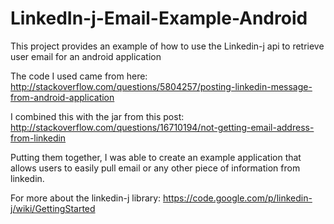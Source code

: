 LinkedIn-j-Email-Example-Android
================================

This project provides an example of how to use the Linkedin-j api to retrieve user email for an android application

The code I used came from here:
http://stackoverflow.com/questions/5804257/posting-linkedin-message-from-android-application

I combined this with the jar from this post: http://stackoverflow.com/questions/16710194/not-getting-email-address-from-linkedin

Putting them together, I was able to create an example application that allows users to easily pull email or any other 
piece of information from linkedin.

For more about the linkedin-j library: https://code.google.com/p/linkedin-j/wiki/GettingStarted
